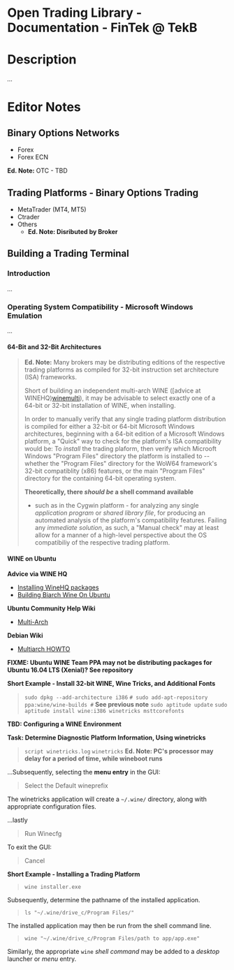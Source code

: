 Open Trading Library - Documentation - FinTek @ TekB
====================================================

# Description

*...*

# Editor Notes

## Binary Options Networks

* Forex
* Forex ECN

**Ed. Note:** OTC - TBD

## Trading Platforms - Binary Options Trading

* MetaTrader (MT4, MT5)
* Ctrader
* Others
  * **Ed. Note: Disributed by Broker**

## Building a Trading Terminal

### Introduction

*...*

### Operating System Compatibility - Microsoft Windows Emulation

*...*

#### 64-Bit and 32-Bit Architectures

> **Ed. Note:** Many brokers may be distributing editions of the
> respective trading platforms as compiled for 32-bit instruction set
> architecture (ISA) frameworks.
> 
> Short of building an independent multi-arch WINE ([advice at
> WINEHQ)[winemulti]), it may be advisable to select exactly one of a
> 64-bit or 32-bit installation of WINE, when installing.
>
> In order to manually verify that any single trading platform
> distribution is compiled for either a 32-bit or 64-bit Microsoft
> Windows architectures, beginning with a 64-bit edition of a Microsoft 
> Windows platform, a "Quick" way to check for the platform's ISA
> compatibility would be: To *install* the trading plaform, then verify
> which Microoft Windows "Program Files" directory the platform is
> installed to -- whether  the "Program Files" directory for the WoW64
> framework's 32-bit compatiblity (x86) features, or the main "Program
> Files" directory for the containing 64-bit operating system.
>
> **Theoretically, there *should be* a shell command available**
> - such as in the Cygwin platform - for analyzing any single
> *application program* or *shared library file*, for producing an
> automated analysis of the platform's compatibility features.
> Failing any *immediate solution*, as such, a "Manual check" may at
> least allow for a manner of a high-level perspective about the
> OS compatibiliy of the respective trading platform.

#### WINE on Ubuntu

**Advice via WINE HQ**

* [Installing WineHQ packages][wineubuntu]
* [Building Biarch Wine On Ubuntu][winemulti]

**Ubuntu Community Help Wiki**

* [Multi-Arch][ubuntumulti]


**Debian Wiki**

* [Multiarch HOWTO][debmulti]

**FIXME: Ubuntu WINE Team PPA may not be distributing packages for
Ubuntu 16.04 LTS (Xenial)? See repository**

**Short Example - Install 32-bit WINE, Wine Tricks, and Additional Fonts**

> `sudo dpkg --add-architecture i386`
> `# sudo add-apt-repository ppa:wine/wine-builds #` **See previous note**
> `sudo aptitude update`
> `sudo aptitude install wine:i386 winetricks msttcorefonts`

**TBD: Configuring a WINE Environment**

**Task: Determine Diagnostic Platform Information, Using winetricks**

> `script winetricks.log`
> `winetricks`
**Ed. Note: PC's processor may delay for a period of time, while
wineboot runs**

...Subsequently, selecting the **menu entry** in the GUI:
> Select the Default wineprefix

The winetricks application will create a `~/.wine/` directory, along
with appropriate configuration files.

...lastly
> Run Winecfg

To exit the GUI:
> Cancel

**Short Example - Installing a Trading Platform**

> `wine installer.exe`

Subsequently, determine the pathname of the installed application.

> `ls "~/.wine/drive_c/Program Files/"`

The installed application may then be run from the shell command line.

> `wine "~/.wine/drive_c/Program Files/path to app/app.exe"`

Similarly, the appropriate `wine` *shell command* may be added to a
*desktop* launcher or *menu* entry.


[wineubuntu]: https://wiki.winehq.org/Ubuntu
[winemulti]: https://wiki.winehq.org/Building_Biarch_Wine_On_Ubuntu
[ubuntumulti]: https://help.ubuntu.com/community/MultiArch
[debmulti]: https://wiki.debian.org/Multiarch/HOWTO
